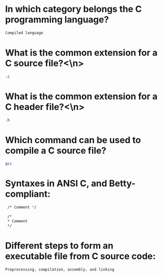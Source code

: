 # In which category belongs the C programming language?
```sh
Compiled language
```                                                              
# What is the common extension for a C source file?<\n>
```sh
.c
```
# What is the common extension for a C header file?<\n>
```sh
.h
```
# Which command can be used to compile a C source file?
```sh
gcc
```
# Syntaxes in ANSI C, and Betty-compliant:
```sh
 /* Comment */
  
 /*
 * Comment
 */
```
# Different steps to form an executable file from C source code:
```sh
Preprocessing, compilation, assembly, and linking
```
